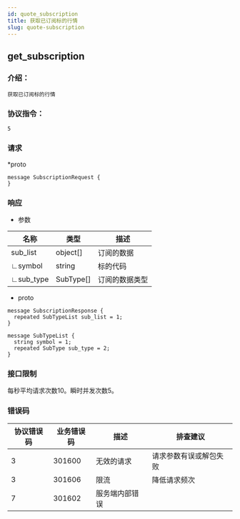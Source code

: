 ```yaml
---
id: quote_subscription
title: 获取已订阅标的行情
slug: quote-subscription
---
```


## get_subscription

### 介绍：
    获取已订阅标的行情
### 协议指令：
    5
### 请求

*proto
```
message SubscriptionRequest {
}
```

### 响应
* 参数

| 名称 | 类型   | 描述  | 
|-------|-------|-----|
|sub_list|object[]|订阅的数据|
|∟symbol|string|标的代码|
|∟sub_type|SubType[]|订阅的数据类型|

* proto
```
message SubscriptionResponse {
  repeated SubTypeList sub_list = 1;
}

message SubTypeList {
  string symbol = 1;
  repeated SubType sub_type = 2;
}
```
### 接口限制
每秒平均请求次数10。瞬时并发次数5。

### 错误码

| 协议错误码 | 业务错误码   | 描述  | 排查建议|
|-------|-------|-----|----|
|3 | 301600| 无效的请求|请求参数有误或解包失败|
|3 | 301606| 限流|降低请求频次|
|7 | 301602| 服务端内部错误||


